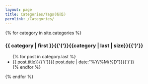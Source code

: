 ```yaml
---
layout: page
title: Categories/Tags(标签)
permlink: /Categories/
---
```


{% for category in site.categories %}
<h3>{{ category | first }}{{'('}}{{category | last | size}}{{')'}}</h3>
<ul class="arc-list">
    {% for post in category.last %}
        <li><a href="{{'/Blog'}}{{ post.url}}">{{ post.title}}</a>{{'('}}{{ post.date | date:"%Y/%M/%D"}}{{')'}}</li>
    {% endfor %}
</ul>
{% endfor %}